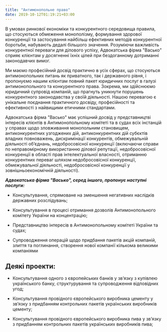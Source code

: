 ```yaml
---
title: "Антимонопольне право"
date: 2019-10-12T01:19:21+03:00
---
```


В умовах ринкової економіки та конкурентного середовища правила, що стосуються обмеження монополізму, формування здорової конкуренції та застосування найбільш ефективних методів конкурентної боротьби, набувають дедалі більшого значення. Розуміючи важливість конкурентної переваги для ділового успіху, Адвокатська фірма "Васько" сприяє клієнтам у досягненні їхніх цілей при бездоганному дотриманні законодавчих вимог.

Ми маємо професійний досвід практично в усіх сферах, що стосуються антимонопольних питань як приватного, так і державного рівня, і пропонуємо нашим клієнтам повний пакет юридичних послуг в галузі антимонопольного та конкурентного права. Зокрема, ми здійснюємо юридичний супровід компаній, що прагнуть уникнути порушень конкурентного законодавства у своїй діяльності. Нашою перевагою є унікальне поєднання практичного досвіду, професійності та ефективності з найвищими етичними стандартами. 

Адвокатська фірма "Васько" має успішний досвід у представництві інтересів клієнтів в Антимонопольному комітеті та в судах всіх інстанцій у справах щодо зловживання монопольним становищем, антиконкурентних узгоджених дій, антиконкурентних дій субєктів владних повноважень, дискримінації конкурентів, обмежувальній діяльності об’єднань, недобросовісної конкуренції (включаючи справи по неправомірному використанню ділової репутації, недобросовісної конкуренції в області прав інтелектуальної власності, отриманню конкурентних переваг шляхом недобросовісної конкуренції, обмежувальної діяльності, недобросовісної конкуренції у зовнішньоекономічній діяльності).

***Адвокатська фірма "Васько", серед іншого, пропонує наступні послуги:***

- Консультування, спрямоване на зменшення негативних наслідків державних розслідувань;

- Консультування в процесі отримання дозволів Антимонопольного комітету України на концентрацію;

- Представництво інтересів в Антимонопольному комітеті України та судах;

- Супроводження операцій щодо придбання пакетів акцій компаній, злиття та поглинання, створення нової компанії кількома великими компаніями

## Деякі проекти:

- Консультування одного з європейських банків у зв’язку з купівлею українського банку, структурування та супроводження відповідних угод;

- Консультування провідного європейського виробника цементу у зв’язку з придбанням контрольних пакетів українських виробників цементу;

- Консультування провідного європейського виробника пива у зв’язку з придбанням контрольних пакетів українських виробників пива;